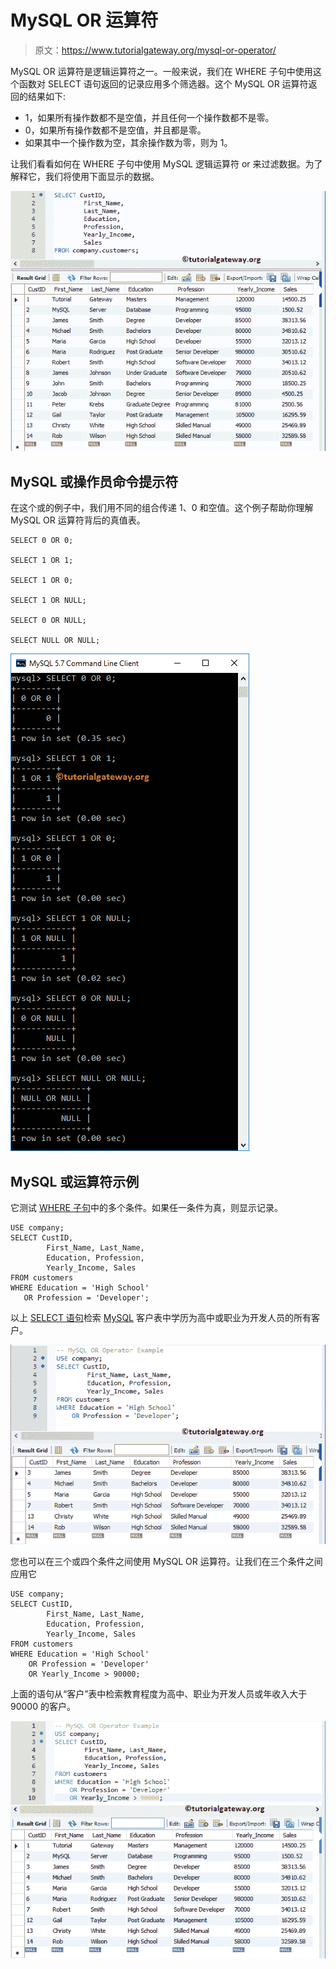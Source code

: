 # MySQL OR 运算符

> 原文：<https://www.tutorialgateway.org/mysql-or-operator/>

MySQL OR 运算符是逻辑运算符之一。一般来说，我们在 WHERE 子句中使用这个函数对 SELECT 语句返回的记录应用多个筛选器。这个 MySQL OR 运算符返回的结果如下:

*   1，如果所有操作数都不是空值，并且任何一个操作数都不是零。
*   0，如果所有操作数都不是空值，并且都是零。
*   如果其中一个操作数为空，其余操作数为零，则为 1。

让我们看看如何在 WHERE 子句中使用 MySQL 逻辑运算符 or 来过滤数据。为了解释它，我们将使用下面显示的数据。

![MySQL OR Operator 0](img/c5f77419016361ed26735ca0ddca8013.png)

## MySQL 或操作员命令提示符

在这个或的例子中，我们用不同的组合传递 1、0 和空值。这个例子帮助你理解 MySQL OR 运算符背后的真值表。

```
SELECT 0 OR 0;

SELECT 1 OR 1;

SELECT 1 OR 0;

SELECT 1 OR NULL;

SELECT 0 OR NULL;

SELECT NULL OR NULL;
```

![MySQL OR Operator Example 1](img/dda1bc62485d6cf86b4e6cc1f0506130.png)

## MySQL 或运算符示例

它测试 [WHERE 子句](https://www.tutorialgateway.org/mysql-where-clause/)中的多个条件。如果任一条件为真，则显示记录。

```
USE company;
SELECT CustID,
		First_Name, Last_Name,
        Education, Profession,
        Yearly_Income, Sales
FROM customers
WHERE Education = 'High School'
   OR Profession = 'Developer';
```

以上 [SELECT 语句](https://www.tutorialgateway.org/mysql-select-statement/)检索 [MySQL](https://www.tutorialgateway.org/mysql-tutorial/) 客户表中学历为高中或职业为开发人员的所有客户。

![MySQL OR Operator Example 2](img/5b1c8337dda275c2aec9927c0cd37709.png)

您也可以在三个或四个条件之间使用 MySQL OR 运算符。让我们在三个条件之间应用它

```
USE company;
SELECT CustID,
		First_Name, Last_Name,
        Education, Profession,
        Yearly_Income, Sales
FROM customers
WHERE Education = 'High School'
	OR Profession = 'Developer'
    OR Yearly_Income > 90000;
```

上面的语句从“客户”表中检索教育程度为高中、职业为开发人员或年收入大于 90000 的客户。

![MySQL OR Operator Example 3](img/6557251739e951272797f5f04e9b0bee.png)